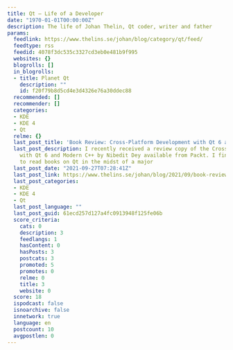 ```yaml
---
title: Qt – Life of a Developer
date: "1970-01-01T00:00:00Z"
description: The life of Johan Thelin, Qt coder, writer and father
params:
  feedlink: https://www.thelins.se/johan/blog/category/qt/feed/
  feedtype: rss
  feedid: 4078f3dc535c3327cd3eb0e481b9f995
  websites: {}
  blogrolls: []
  in_blogrolls:
  - title: Planet Qt
    description: ""
    id: f20f79b8d5cd4e3d4326e76a30ddec88
  recommended: []
  recommender: []
  categories:
  - KDE
  - KDE 4
  - Qt
  relme: {}
  last_post_title: 'Book Review: Cross-Platform Development with Qt 6 and Modern C++'
  last_post_description: I recently received a review copy of the Cross-Platform Development
    with Qt 6 and Modern C++ by Nibedit Dey available from Packt. I find it interesting
    to read books on Qt in the midst of a major
  last_post_date: "2021-09-27T07:28:41Z"
  last_post_link: https://www.thelins.se/johan/blog/2021/09/book-review-cross-platform-development-with-qt-6-and-modern-c/
  last_post_categories:
  - KDE
  - KDE 4
  - Qt
  last_post_language: ""
  last_post_guid: 61ecd257d127a4fc0913948f125fe06b
  score_criteria:
    cats: 0
    description: 3
    feedlangs: 1
    hasContent: 0
    hasPosts: 3
    postcats: 3
    promoted: 5
    promotes: 0
    relme: 0
    title: 3
    website: 0
  score: 18
  ispodcast: false
  isnoarchive: false
  innetwork: true
  language: en
  postcount: 10
  avgpostlen: 0
---
```

